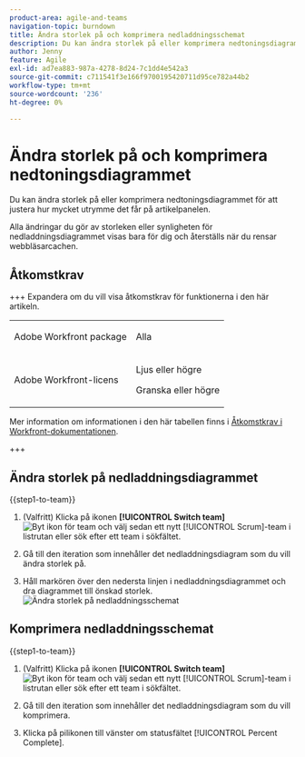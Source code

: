 ```yaml
---
product-area: agile-and-teams
navigation-topic: burndown
title: Ändra storlek på och komprimera nedladdningsschemat
description: Du kan ändra storlek på eller komprimera nedtoningsdiagrammet för att justera hur mycket utrymme det får på artikelpanelen.
author: Jenny
feature: Agile
exl-id: ad7ea883-987a-4278-8d24-7c1dd4e542a3
source-git-commit: c711541f3e166f9700195420711d95ce782a44b2
workflow-type: tm+mt
source-wordcount: '236'
ht-degree: 0%

---
```


# Ändra storlek på och komprimera nedtoningsdiagrammet

Du kan ändra storlek på eller komprimera nedtoningsdiagrammet för att justera hur mycket utrymme det får på artikelpanelen.

Alla ändringar du gör av storleken eller synligheten för nedladdningsdiagrammet visas bara för dig och återställs när du rensar webbläsarcachen.

## Åtkomstkrav

+++ Expandera om du vill visa åtkomstkrav för funktionerna i den här artikeln.

<table style="table-layout:auto"> 
 <col> 
 </col> 
 <col> 
 </col> 
 <tbody> 
  <tr> 
   <td role="rowheader">Adobe Workfront package</td> 
   <td> <p>Alla</p> </td> 
  </tr> 
  <tr> 
   <td role="rowheader">Adobe Workfront-licens</td> 
   <td> <p>Ljus eller högre</p> 
   <p>Granska eller högre</p> </td> 
  </tr>
 </tbody> 
</table>

Mer information om informationen i den här tabellen finns i [Åtkomstkrav i Workfront-dokumentationen](/help/quicksilver/administration-and-setup/add-users/access-levels-and-object-permissions/access-level-requirements-in-documentation.md).

+++

## Ändra storlek på nedladdningsdiagrammet

{{step1-to-team}}

1. (Valfritt) Klicka på ikonen **[!UICONTROL Switch team]** ![Byt ikon för team](assets/switch-team-icon.png) och välj sedan ett nytt [!UICONTROL Scrum]-team i listrutan eller sök efter ett team i sökfältet.

1. Gå till den iteration som innehåller det nedladdningsdiagram som du vill ändra storlek på.
1. Håll markören över den nedersta linjen i nedladdningsdiagrammet och dra diagrammet till önskad storlek.
   ![Ändra storlek på nedladdningsschemat](assets/burndown-resize.png)

## Komprimera nedladdningsschemat

{{step1-to-team}}

1. (Valfritt) Klicka på ikonen **[!UICONTROL Switch team]** ![Byt ikon för team](assets/switch-team-icon.png) och välj sedan ett nytt [!UICONTROL Scrum]-team i listrutan eller sök efter ett team i sökfältet.

1. Gå till den iteration som innehåller det nedladdningsdiagram som du vill komprimera.
1. Klicka på pilikonen till vänster om statusfältet [!UICONTROL Percent Complete].
